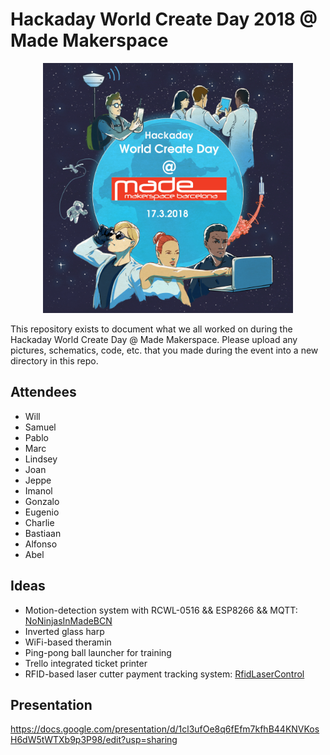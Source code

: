 # Hackaday World Create Day 2018 @ Made Makerspace

<p align="center">
<img src="https://github.com/mademakerspace/WCD_2018/blob/master/event_photos/2018-world-create-day-featured_made_sm.jpg" height="400" />
</p>
This repository exists to document what we all worked on during the Hackaday World Create Day @ Made Makerspace. Please upload any pictures, schematics, code, etc. that you made during the event into a new directory in this repo.


## Attendees

- Will
- Samuel
- Pablo
- Marc
- Lindsey
- Joan
- Jeppe
- Imanol
- Gonzalo
- Eugenio
- Charlie
- Bastiaan
- Alfonso
- Abel


## Ideas

- Motion-detection system with RCWL-0516 && ESP8266 && MQTT: [NoNinjasInMadeBCN](https://github.com/mademakerspace/WCD_2018/tree/master/NoNinjasInMadeBCN)
- Inverted glass harp
- WiFi-based theramin
- Ping-pong ball launcher for training
- Trello integrated ticket printer
- RFID-based laser cutter payment tracking system: [RfidLaserControl](https://github.com/mademakerspace/RfidLaserControl)

## Presentation
https://docs.google.com/presentation/d/1cl3ufOe8q6fEfm7kfhB44KNVKosH6dW5tWTXb9p3P98/edit?usp=sharing
